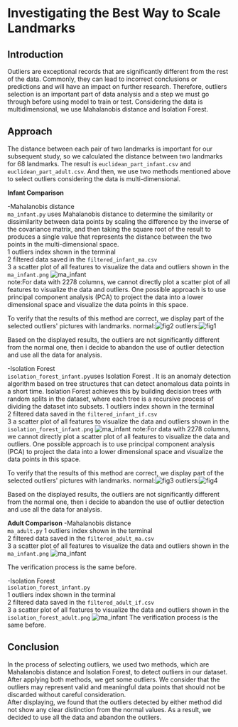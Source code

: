 # Investigating the Best Way to Scale Landmarks

## Introduction

Outliers are exceptional records that are significantly different from the rest of the data. Commonly, they can lead to incorrect conclusions or predictions and will have an impact on further research. Therefore, outliers selection is an important part of data analysis and a step we must go through before using model to train or test. Considering the data is multidimensional, we use Mahalanobis distance and Isolation Forest.

## Approach

The distance between each pair of two landmarks is important for our subsequent study, so we calculated the distance between two landmarks for 68 landmarks. The result is `euclidean_part_infant.csv` and `euclidean_part_adult.csv`.
And then, we use two methods mentioned above to select outliers considering the data is multi-dimensional.

**Infant Comparison**

-Mahalanobis distance  
`ma_infant.py` uses Mahalanobis distance to determine the similarity or dissimilarity between data points by scaling the difference by the inverse of the covariance matrix, and then taking the square root of the result to produces a single value that represents the distance between the two points in the multi-dimensional space.  
1 outliers index shown in the terminal  
2 filtered data saved in the `filtered_infant_ma.csv`  
3 a scatter plot of all features to visualize the data and outliers shown in the `ma_infant.png`
![ma_infant](./outcome/outlier_selection/ma_infant.png)  
note:For data with 2278 columns, we cannot directly plot a scatter plot of all features
to visualize the data and outliers. One possible approach is to use principal component
analysis (PCA) to project the data into a lower dimensional space and visualize
the data points in this space.  

To verify that the results of this method are correct, we display part of the selected outliers' pictures with landmarks.
normal:![fig2](./outcome/outlier_selection/fig2.jpg)
outliers:![fig1](./outcome/outlier_selection/fig1.jpg)

Based on the displayed results, the outliers are not significantly different from the normal one, then i decide to abandon the use of outlier detection and use all the data for analysis.

-Isolation Forest  
`isolation_forest_infant.py`uses Isolation Forest . It is an anomaly detection algorithm based on tree structures that can detect anomalous data points in a short time. Isolation Forest achieves this by building decision trees with random splits in the dataset, where each tree is a recursive process of dividing the dataset into subsets.
1 outliers index shown in the terminal  
2 filtered data saved in the `filtered_infant_if.csv`  
3 a scatter plot of all features to visualize the data and outliers shown in the `isolation_forest_infant.png`
![ma_infant](./outcome/outlier_selection/isolation_forest_infant.png)
note:For data with 2278 columns, we cannot directly plot a scatter plot of all features
to visualize the data and outliers. One possible approach is to use principal component
analysis (PCA) to project the data into a lower dimensional space and visualize
the data points in this space.

To verify that the results of this method are correct, we display part of the selected outliers' pictures with landmarks.
normal:![fig3](./outcome/outlier_selection/fig3.jpg)
outliers:![fig4](./outcome/outlier_selection/fig4.jpg)

Based on the displayed results, the outliers are not significantly different from the normal one, then i decide to abandon the use of outlier detection and use all the data for analysis.


**Adult Comparison**
-Mahalanobis distance  
`ma_adult.py` 
1 outliers index shown in the terminal  
2 filtered data saved in the `filtered_adult_ma.csv`  
3 a scatter plot of all features to visualize the data and outliers shown in the `ma_infant.png`
![ma_infant](./outcome/outlier_selection/ma_adult.png)

The verification process is the same before.   


-Isolation Forest  
`isolation_forest_infant.py`  
1 outliers index shown in the terminal  
2 filtered data saved in the `filtered_adult_if.csv`  
3 a scatter plot of all features to visualize the data and outliers shown in the `isolation_forest_adult.png`
![ma_infant](./outcome/outlier_selection/isolation_forest_adult.png)
The verification process is the same before. 

## Conclusion

In the process of selecting outliers, we used two methods, which are Mahalanobis distance and Isolation Forest, to detect outliers in our dataset.  
After applying both methods, we get some outliers. We consider that the outliers may represent valid and meaningful data points that should not be discarded without careful consideration.   
After displaying, we found that the outliers detected by either method did not show any clear distinction from the normal values. As a result, we decided to use all the data and abandon the outliers.  
